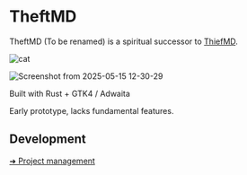 # TheftMD

TheftMD (To be renamed) is a spiritual successor to [ThiefMD](https://github.com/kmwallio/ThiefMD/).

![cat](https://github.com/user-attachments/assets/163d5171-6111-4990-b8df-f7c571e3bedb)

![Screenshot from 2025-05-15 12-30-29](https://github.com/user-attachments/assets/fdfbb3cb-af6f-4109-b4d9-0d001960f983)

Built with Rust + GTK4 / Adwaita 

Early prototype, lacks fundamental features.

## Development

[➜ Project management](https://github.com/users/sevonj/projects/20)
